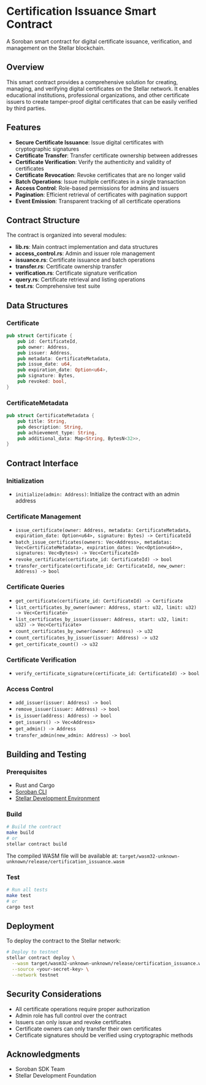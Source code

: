 # Certification Issuance Smart Contract

A Soroban smart contract for digital certificate issuance, verification, and management on the Stellar blockchain.

## Overview

This smart contract provides a comprehensive solution for creating, managing, and verifying digital certificates on the Stellar network. It enables educational institutions, professional organizations, and other certificate issuers to create tamper-proof digital certificates that can be easily verified by third parties.

## Features

- **Secure Certificate Issuance**: Issue digital certificates with cryptographic signatures
- **Certificate Transfer**: Transfer certificate ownership between addresses
- **Certificate Verification**: Verify the authenticity and validity of certificates
- **Certificate Revocation**: Revoke certificates that are no longer valid
- **Batch Operations**: Issue multiple certificates in a single transaction
- **Access Control**: Role-based permissions for admins and issuers
- **Pagination**: Efficient retrieval of certificates with pagination support
- **Event Emission**: Transparent tracking of all certificate operations

## Contract Structure

The contract is organized into several modules:

- **lib.rs**: Main contract implementation and data structures
- **access_control.rs**: Admin and issuer role management
- **issuance.rs**: Certificate issuance and batch operations
- **transfer.rs**: Certificate ownership transfer
- **verification.rs**: Certificate signature verification
- **query.rs**: Certificate retrieval and listing operations
- **test.rs**: Comprehensive test suite

## Data Structures

### Certificate

```rust
pub struct Certificate {
    pub id: CertificateId,
    pub owner: Address,
    pub issuer: Address,
    pub metadata: CertificateMetadata,
    pub issue_date: u64,
    pub expiration_date: Option<u64>,
    pub signature: Bytes,
    pub revoked: bool,
}
```

### CertificateMetadata

```rust
pub struct CertificateMetadata {
    pub title: String,
    pub description: String,
    pub achievement_type: String,
    pub additional_data: Map<String, BytesN<32>>,
}
```

## Contract Interface

### Initialization

- `initialize(admin: Address)`: Initialize the contract with an admin address

### Certificate Management

- `issue_certificate(owner: Address, metadata: CertificateMetadata, expiration_date: Option<u64>, signature: Bytes) -> CertificateId`
- `batch_issue_certificates(owners: Vec<Address>, metadatas: Vec<CertificateMetadata>, expiration_dates: Vec<Option<u64>>, signatures: Vec<Bytes>) -> Vec<CertificateId>`
- `revoke_certificate(certificate_id: CertificateId) -> bool`
- `transfer_certificate(certificate_id: CertificateId, new_owner: Address) -> bool`

### Certificate Queries

- `get_certificate(certificate_id: CertificateId) -> Certificate`
- `list_certificates_by_owner(owner: Address, start: u32, limit: u32) -> Vec<Certificate>`
- `list_certificates_by_issuer(issuer: Address, start: u32, limit: u32) -> Vec<Certificate>`
- `count_certificates_by_owner(owner: Address) -> u32`
- `count_certificates_by_issuer(issuer: Address) -> u32`
- `get_certificate_count() -> u32`

### Certificate Verification

- `verify_certificate_signature(certificate_id: CertificateId) -> bool`

### Access Control

- `add_issuer(issuer: Address) -> bool`
- `remove_issuer(issuer: Address) -> bool`
- `is_issuer(address: Address) -> bool`
- `get_issuers() -> Vec<Address>`
- `get_admin() -> Address`
- `transfer_admin(new_admin: Address) -> bool`

## Building and Testing

### Prerequisites

- Rust and Cargo
- [Soroban CLI](https://soroban.stellar.org/docs/getting-started/setup)
- [Stellar Development Environment](https://developers.stellar.org/docs/fundamentals-and-concepts/stellar-development)

### Build

```bash
# Build the contract
make build
# or
stellar contract build
```

The compiled WASM file will be available at:
`target/wasm32-unknown-unknown/release/certification_issuance.wasm`

### Test

```bash
# Run all tests
make test
# or
cargo test
```

## Deployment

To deploy the contract to the Stellar network:

```bash
# Deploy to testnet
stellar contract deploy \
  --wasm target/wasm32-unknown-unknown/release/certification_issuance.wasm \
  --source <your-secret-key> \
  --network testnet
```

## Security Considerations

- All certificate operations require proper authorization
- Admin role has full control over the contract
- Issuers can only issue and revoke certificates
- Certificate owners can only transfer their own certificates
- Certificate signatures should be verified using cryptographic methods

## Acknowledgments

- Soroban SDK Team
- Stellar Development Foundation